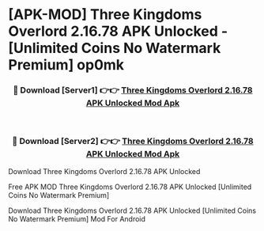 # [APK-MOD] Three Kingdoms  Overlord 2.16.78 APK Unlocked - [Unlimited Coins No Watermark Premium] op0mk



<div align="center">
<h3>🔴 Download [Server1] 👉👉 <a href="https://momento.my/?title=Three_Kingdoms__Overlord_2.16.78_APK_Unlocked">Three Kingdoms  Overlord 2.16.78 APK Unlocked Mod Apk</a></h3><br>

<h3>🔴 Download [Server2] 👉👉 <a href="https://momento.my/?title=Three_Kingdoms__Overlord_2.16.78_APK_Unlocked">Three Kingdoms  Overlord 2.16.78 APK Unlocked Mod Apk</a></h3>
</div>



Download Three Kingdoms  Overlord 2.16.78 APK Unlocked 

Free APK MOD Three Kingdoms  Overlord 2.16.78 APK Unlocked [Unlimited Coins No Watermark Premium]

Download Three Kingdoms  Overlord 2.16.78 APK Unlocked [Unlimited Coins No Watermark Premium] Mod For Android
